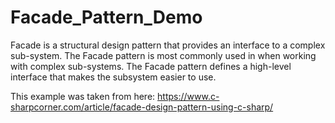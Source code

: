 # Facade_Pattern_Demo
Facade is a structural design pattern that provides an interface to a complex sub-system.
The Facade pattern is most commonly used in when working with complex sub-systems.
The Facade pattern defines a high-level interface that makes the subsystem easier to use.

This example was taken from here:
https://www.c-sharpcorner.com/article/facade-design-pattern-using-c-sharp/